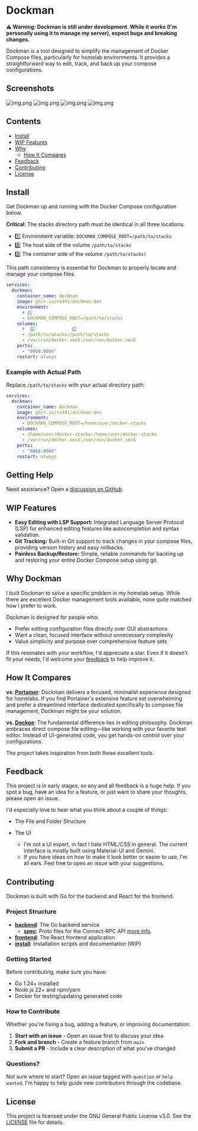 # Dockman

**⚠️ Warning: Dockman is still under development. While it works (I'm personally using it to manage my server), expect
bugs and breaking changes.**

Dockman is a tool designed to simplify the management of Docker Compose files,
particularly for homelab environments.
It provides a straightforward way to edit, track, and back up your compose configurations.

## Screenshots

![img.png](.github/img/editor.png)
![img.png](.github/img/diffs.png)
![img.png](.github/img/deploy.png)
![img.png](.github/img/dashboard.png)

## Contents

- [Install](#Install)
- [WIP Features](#wip-features)
- [Why](#why-dockman)
    - [How It Compares](#how-it-compares)
- [Feedback](#feedback)
- [Contributing](#contributing)
- [License](#license)

## Install

Get Dockman up and running with the Docker Compose configuration below.

**Critical**: The stacks directory path must be identical in all three locations:

* 1️⃣ Environment variable: `DOCKMAN_COMPOSE_ROOT=/path/to/stacks`
* 2️⃣ The host side of the volume `/path/to/stacks`
* 3️⃣ The container side of the volume `/path/to/stacks)`

This path consistency is essential for Dockman to properly locate and manage your compose files.

```yaml
services:
  dockman:
    container_name: dockman
    image: ghcr.io/ra341/dockman:dev
    environment:
      # 1️⃣
      - DOCKMAN_COMPOSE_ROOT=/path/to/stacks
    volumes:
      #  2️⃣              3️⃣                
      - /path/to/stacks:/path/to/stacks
      - /var/run/docker.sock:/var/run/docker.sock
    ports:
      - "8866:8866"
    restart: always
```

### Example with Actual Path

Replace `/path/to/stacks` with your actual directory path:

```yaml
services:
  dockman:
    container_name: dockman
    image: ghcr.io/ra341/dockman:dev
    environment:
      - DOCKMAN_COMPOSE_ROOT=/home/user/docker-stacks
    volumes:
      - /home/user/docker-stacks:/home/user/docker-stacks
      - /var/run/docker.sock:/var/run/docker.sock
    ports:
      - "8866:8866"
    restart: always
```

## Getting Help

Need assistance? Open a [discussion on GitHub](https://github.com/RA341/dockman/discussions).

## WIP Features

* **Easy Editing with LSP Support:** Integrated Language Server Protocol (LSP) for enhanced editing features like
  autocompletion and syntax validation.
* **Git Tracking:** Built-in Git support to track changes in your compose files, providing version history and easy
  rollbacks.
* **Painless Backup/Restore:** Simple, reliable commands for backing up and restoring your entire Docker Compose setup
  using git.

## Why Dockman

I built Dockman to solve a specific problem in my homelab setup. While there are excellent Docker management tools
available, none quite matched how I prefer to work.

Dockman is designed for people who:

- Prefer editing configuration files directly over GUI abstractions
- Want a clean, focused interface without unnecessary complexity
- Value simplicity and purpose over comprehensive feature sets

If this resonates with your workflow, I'd appreciate a star.
Even if it doesn't fit your needs, I'd welcome your [feedback](#feedback) to help improve it.

## How It Compares

**vs. [Portainer](https://github.com/portainer/portainer)**: Dockman delivers a focused, minimalist experience designed
for homelabs. If you find Portainer's extensive feature set overwhelming and prefer a streamlined interface dedicated
specifically to compose file management, Dockman might be your solution.

**vs. [Dockge](https://github.com/louislam/dockge)**: The fundamental difference lies in editing philosophy. Dockman
embraces direct compose file editing—like working with your favorite text editor. Instead of UI-generated code, you get
hands-on control over your configurations.

The project takes inspiration from both these excellent tools.

## Feedback

This project is in early stages, so any and all feedback is a huge help.
If you spot a bug, have an idea for a feature, or just want to share your thoughts, please open an issue.

I'd especially love to hear what you think about a couple of things:

* The File and Folder Structure

* The UI
    * I'm not a UI expert, in fact I hate HTML/CSS in general. The current interface is mostly built using Material-UI
      and
      Gemini.
    * If you have ideas on how to make it look better or easier to use, I'm all ears. Feel free to open an issue with
      your suggestions.

## Contributing

Dockman is built with Go for the backend and React for the frontend.

### Project Structure

- **[backend](backend)**: The Go backend service
    - **[spec](spec)**: Proto files for the Connect-RPC API [more info](spec/readme.md).
- **[frontend](ui)**: The React frontend application
- **[install](install)**: Installation scripts and documentation (WIP)

### Getting Started

Before contributing, make sure you have:

- Go 1.24+ installed
- Node.js 22+ and npm/yarn
- Docker for testing/updating generated code

### How to Contribute

Whether you're fixing a bug, adding a feature, or improving documentation:

1. **Start with an issue** - Open an issue first to discuss your idea
2. **Fork and branch** - Create a feature branch from `main`
3. **Submit a PR** - Include a clear description of what you've changed

### Questions?

Not sure where to start? Open an issue tagged with `question` or `help wanted`. I'm happy to help guide new contributors
through the codebase.

## License

This project is licensed under the GNU General Public License v3.0. See the [LICENSE](LICENSE) file for details.
